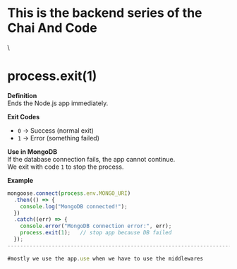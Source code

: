 # This is the backend series of the Chai And Code
\



# process.exit(1)

**Definition**  
Ends the Node.js app immediately.  

**Exit Codes**  
- `0` → Success (normal exit)  
- `1` → Error (something failed)  

**Use in MongoDB**  
If the database connection fails, the app cannot continue.  
We exit with code `1` to stop the process.  

**Example**  
```js
mongoose.connect(process.env.MONGO_URI)
  .then(() => {
    console.log("MongoDB connected!");
  })
  .catch((err) => {
    console.error("MongoDB connection error:", err);
    process.exit(1);   // stop app because DB failed
  });
--------------------------------------------------------------------------------------------

#mostly we use the app.use when we have to use the middlewares
